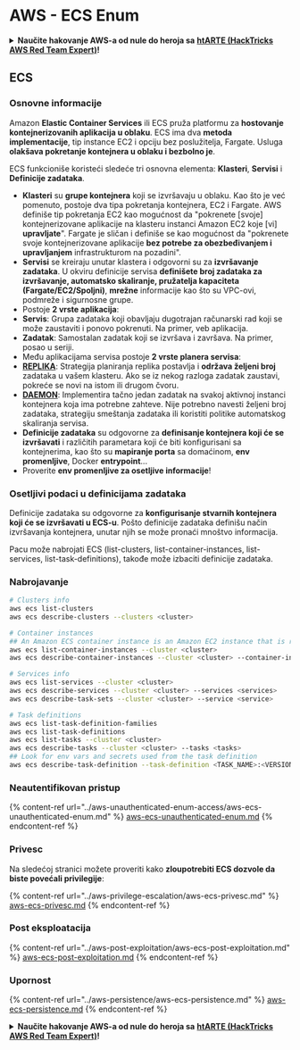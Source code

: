 # AWS - ECS Enum

<details>

<summary><strong>Naučite hakovanje AWS-a od nule do heroja sa</strong> <a href="https://training.hacktricks.xyz/courses/arte"><strong>htARTE (HackTricks AWS Red Team Expert)</strong></a><strong>!</strong></summary>

Drugi načini podrške HackTricks-u:

* Ako želite da vidite **vašu kompaniju reklamiranu na HackTricks-u** ili **preuzmete HackTricks u PDF formatu** proverite [**SUBSCRIPTION PLANS**](https://github.com/sponsors/carlospolop)!
* Nabavite [**zvanični PEASS & HackTricks swag**](https://peass.creator-spring.com)
* Otkrijte [**The PEASS Family**](https://opensea.io/collection/the-peass-family), našu kolekciju ekskluzivnih [**NFT-ova**](https://opensea.io/collection/the-peass-family)
* **Pridružite se** 💬 [**Discord grupi**](https://discord.gg/hRep4RUj7f) ili [**telegram grupi**](https://t.me/peass) ili nas **pratite** na **Twitter-u** 🐦 [**@hacktricks_live**](https://twitter.com/hacktricks_live)**.**
* **Podelite svoje hakovanje trikove slanjem PR-ova na** [**HackTricks**](https://github.com/carlospolop/hacktricks) i [**HackTricks Cloud**](https://github.com/carlospolop/hacktricks-cloud) github repozitorijume.

</details>

## ECS

### Osnovne informacije

Amazon **Elastic Container Services** ili ECS pruža platformu za **hostovanje kontejnerizovanih aplikacija u oblaku**. ECS ima dva **metoda implementacije**, tip instance EC2 i opciju bez poslužitelja, Fargate. Usluga **olakšava pokretanje kontejnera u oblaku i bezbolno je**.

ECS funkcioniše koristeći sledeće tri osnovna elementa: **Klasteri**, **Servisi** i **Definicije zadataka**.

* **Klasteri** su **grupe kontejnera** koji se izvršavaju u oblaku. Kao što je već pomenuto, postoje dva tipa pokretanja kontejnera, EC2 i Fargate. AWS definiše tip pokretanja EC2 kao mogućnost da "pokrenete \[svoje] kontejnerizovane aplikacije na klasteru instanci Amazon EC2 koje \[vi] **upravljate**". Fargate je sličan i definiše se kao mogućnost da "pokrenete svoje kontejnerizovane aplikacije **bez potrebe za obezbeđivanjem i upravljanjem** infrastrukturom na pozadini".
* **Servisi** se kreiraju unutar klastera i odgovorni su za **izvršavanje zadataka**. U okviru definicije servisa **definišete broj zadataka za izvršavanje, automatsko skaliranje, pružatelja kapaciteta (Fargate/EC2/Spoljni)**, **mrežne** informacije kao što su VPC-ovi, podmreže i sigurnosne grupe.
* Postoje **2 vrste aplikacija**:
* **Servis**: Grupa zadataka koji obavljaju dugotrajan računarski rad koji se može zaustaviti i ponovo pokrenuti. Na primer, veb aplikacija.
* **Zadatak**: Samostalan zadatak koji se izvršava i završava. Na primer, posao u seriji.
* Među aplikacijama servisa postoje **2 vrste planera servisa**:
* [**REPLIKA**](https://docs.aws.amazon.com/AmazonECS/latest/developerguide/ecs\_services.html): Strategija planiranja replika postavlja i **održava željeni broj** zadataka u vašem klasteru. Ako se iz nekog razloga zadatak zaustavi, pokreće se novi na istom ili drugom čvoru.
* [**DAEMON**](https://docs.aws.amazon.com/AmazonECS/latest/developerguide/ecs\_services.html): Implementira tačno jedan zadatak na svakoj aktivnoj instanci kontejnera koja ima potrebne zahteve. Nije potrebno navesti željeni broj zadataka, strategiju smeštanja zadataka ili koristiti politike automatskog skaliranja servisa.
* **Definicije zadataka** su odgovorne za **definisanje kontejnera koji će se izvršavati** i različitih parametara koji će biti konfigurisani sa kontejnerima, kao što su **mapiranje porta** sa domaćinom, **env promenljive**, Docker **entrypoint**...
* Proverite **env promenljive za osetljive informacije**!

### Osetljivi podaci u definicijama zadataka

Definicije zadataka su odgovorne za **konfigurisanje stvarnih kontejnera koji će se izvršavati u ECS-u**. Pošto definicije zadataka definišu način izvršavanja kontejnera, unutar njih se može pronaći mnoštvo informacija.

Pacu može nabrojati ECS (list-clusters, list-container-instances, list-services, list-task-definitions), takođe može izbaciti definicije zadataka.

### Nabrojavanje
```bash
# Clusters info
aws ecs list-clusters
aws ecs describe-clusters --clusters <cluster>

# Container instances
## An Amazon ECS container instance is an Amazon EC2 instance that is running the Amazon ECS container agent and has been registered into an Amazon ECS cluster.
aws ecs list-container-instances --cluster <cluster>
aws ecs describe-container-instances --cluster <cluster> --container-instances <container_instance_arn>

# Services info
aws ecs list-services --cluster <cluster>
aws ecs describe-services --cluster <cluster> --services <services>
aws ecs describe-task-sets --cluster <cluster> --service <service>

# Task definitions
aws ecs list-task-definition-families
aws ecs list-task-definitions
aws ecs list-tasks --cluster <cluster>
aws ecs describe-tasks --cluster <cluster> --tasks <tasks>
## Look for env vars and secrets used from the task definition
aws ecs describe-task-definition --task-definition <TASK_NAME>:<VERSION>
```
### Neautentifikovan pristup

{% content-ref url="../aws-unauthenticated-enum-access/aws-ecs-unauthenticated-enum.md" %}
[aws-ecs-unauthenticated-enum.md](../aws-unauthenticated-enum-access/aws-ecs-unauthenticated-enum.md)
{% endcontent-ref %}

### Privesc

Na sledećoj stranici možete proveriti kako **zloupotrebiti ECS dozvole da biste povećali privilegije**:

{% content-ref url="../aws-privilege-escalation/aws-ecs-privesc.md" %}
[aws-ecs-privesc.md](../aws-privilege-escalation/aws-ecs-privesc.md)
{% endcontent-ref %}

### Post eksploatacija

{% content-ref url="../aws-post-exploitation/aws-ecs-post-exploitation.md" %}
[aws-ecs-post-exploitation.md](../aws-post-exploitation/aws-ecs-post-exploitation.md)
{% endcontent-ref %}

### Upornost

{% content-ref url="../aws-persistence/aws-ecs-persistence.md" %}
[aws-ecs-persistence.md](../aws-persistence/aws-ecs-persistence.md)
{% endcontent-ref %}

<details>

<summary><strong>Naučite hakovanje AWS-a od nule do heroja sa</strong> <a href="https://training.hacktricks.xyz/courses/arte"><strong>htARTE (HackTricks AWS Red Team Expert)</strong></a><strong>!</strong></summary>

Drugi načini podrške HackTricks-u:

* Ako želite da vidite **vašu kompaniju reklamiranu u HackTricks-u** ili **preuzmete HackTricks u PDF formatu** proverite [**SUBSCRIPTION PLANS**](https://github.com/sponsors/carlospolop)!
* Nabavite [**zvanični PEASS & HackTricks swag**](https://peass.creator-spring.com)
* Otkrijte [**The PEASS Family**](https://opensea.io/collection/the-peass-family), našu kolekciju ekskluzivnih [**NFT-ova**](https://opensea.io/collection/the-peass-family)
* **Pridružite se** 💬 [**Discord grupi**](https://discord.gg/hRep4RUj7f) ili [**telegram grupi**](https://t.me/peass) ili nas **pratite** na **Twitter-u** 🐦 [**@hacktricks_live**](https://twitter.com/hacktricks_live)**.**
* **Podelite svoje hakovanje trikove slanjem PR-ova na** [**HackTricks**](https://github.com/carlospolop/hacktricks) i [**HackTricks Cloud**](https://github.com/carlospolop/hacktricks-cloud) github repozitorijume.

</details>
